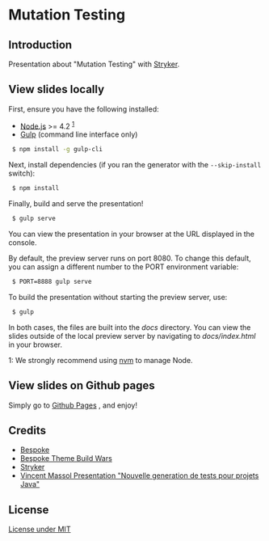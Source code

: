 # Mutation Testing

## Introduction

Presentation about "Mutation Testing" with [Stryker](https://stryker-mutator.io/).


## View slides locally

First, ensure you have the following installed:

* [Node.js](https://nodejs.org/en/) >= 4.2 <sup>[1](#myfootnote1)</sup>
* [Gulp](https://gulpjs.com/) (command line interface only)

```bash
 $ npm install -g gulp-cli
```

Next, install dependencies (if you ran the generator with the `--skip-install` switch):

```bash
 $ npm install
```

Finally, build and serve the presentation!

```bash
 $ gulp serve
```

You can view the presentation in your browser at the URL displayed in the console.

By default, the preview server runs on port 8080.
To change this default, you can assign a different number to the PORT environment variable:

```bash
 $ PORT=8888 gulp serve
```

To build the presentation without starting the preview server, use:

```bash
 $ gulp
```

In both cases, the files are built into the *docs* directory.
You can view the slides outside of the local preview server by navigating to *docs/index.html* in your browser.

<a name="myfootnote1">1</a>: We strongly recommend using [nvm](https://github.com/creationix/nvm) to manage Node.

## View slides on Github pages

Simply go to <a href="https://qtomasicchio.github.io/mutant-testing-bespoke-js/index.html" target="_blank">Github Pages</a>
, and enjoy!


## Credits

* [Bespoke](https://github.com/bespokejs/bespoke)
* [Bespoke Theme Build Wars](https://github.com/akatopo/bespoke-theme-build-wars)
* [Stryker](https://stryker-mutator.io/)
* [Vincent Massol Presentation "Nouvelle generation de tests pour projets Java"](https://cfp.devoxx.fr/2018/talk/OCF-8843/Nouvelle_generation_de_tests_pour_projets_Java)

## License

[License under MIT](./LICENSE)


